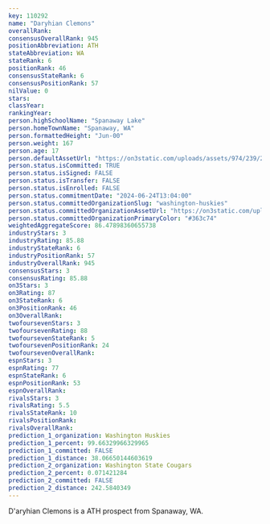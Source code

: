 ```yaml
---
key: 110292
name: "Daryhian Clemons"
overallRank: 
consensusOverallRank: 945
positionAbbreviation: ATH
stateAbbreviation: WA
stateRank: 6
positionRank: 46
consensusStateRank: 6
consensusPositionRank: 57
nilValue: 0
stars: 
classYear: 
rankingYear: 
person.highSchoolName: "Spanaway Lake"
person.homeTownName: "Spanaway, WA"
person.formattedHeight: "Jun-00"
person.weight: 167
person.age: 17
person.defaultAssetUrl: "https://on3static.com/uploads/assets/974/239/239974.png"
person.status.isCommitted: TRUE
person.status.isSigned: FALSE
person.status.isTransfer: FALSE
person.status.isEnrolled: FALSE
person.status.commitmentDate: "2024-06-24T13:04:00"
person.status.committedOrganizationSlug: "washington-huskies"
person.status.committedOrganizationAssetUrl: "https://on3static.com/uploads/assets/343/150/150343.svg"
person.status.committedOrganizationPrimaryColor: "#363c74"
weightedAggregateScore: 86.47898360655738
industryStars: 3
industryRating: 85.88
industryStateRank: 6
industryPositionRank: 57
industryOverallRank: 945
consensusStars: 3
consensusRating: 85.88
on3Stars: 3
on3Rating: 87
on3StateRank: 6
on3PositionRank: 46
on3OverallRank: 
twofoursevenStars: 3
twofoursevenRating: 88
twofoursevenStateRank: 5
twofoursevenPositionRank: 24
twofoursevenOverallRank: 
espnStars: 3
espnRating: 77
espnStateRank: 6
espnPositionRank: 53
espnOverallRank: 
rivalsStars: 3
rivalsRating: 5.5
rivalsStateRank: 10
rivalsPositionRank: 
rivalsOverallRank: 
prediction_1_organization: Washington Huskies
prediction_1_percent: 99.66329966329965
prediction_1_committed: FALSE
prediction_1_distance: 38.06650144603619
prediction_2_organization: Washington State Cougars
prediction_2_percent: 0.071421284
prediction_2_committed: FALSE
prediction_2_distance: 242.5840349
---
```

D'aryhian Clemons is a ATH prospect from Spanaway, WA.